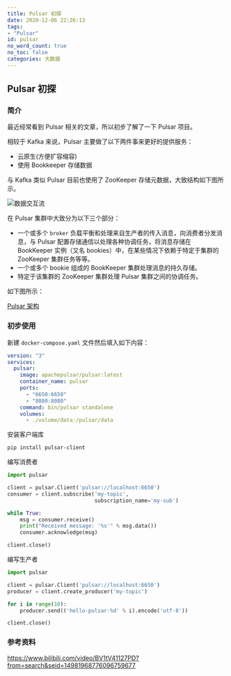 ```yaml
---
title: Pulsar 初探
date: 2020-12-06 22:26:13
tags:
- "Pulsar"
id: pulsar
no_word_count: true
no_toc: false
categories: 大数据
---
```


## Pulsar 初探

### 简介

最近经常看到 Pulsar 相关的文章，所以初步了解了一下 Pulsar 项目。

相较于 Kafka 来说，Pulsar 主要做了以下两件事来更好的提供服务：

- 云原生(方便扩容缩容)
- 使用 Bookkeeper 存储数据

与 Kafka 类似 Pulsar 目前也使用了 ZooKeeper 存储元数据，大致结构如下图所示。

![数据交互流](https://s6.jpg.cm/2022/09/15/PcsmaL.png)

在 Pulsar 集群中大致分为以下三个部分：

- 一个或多个 `broker` 负载平衡和处理来自生产者的传入消息，向消费者分发消息，与 Pulsar 配置存储通信以处理各种协调任务，将消息存储在 BookKeeper 实例（又名 bookies）中，在某些情况下依赖于特定于集群的 ZooKeeper 集群任务等等。
- 一个或多个 bookie 组成的 BookKeeper 集群处理消息的持久存储。
- 特定于该集群的 ZooKeeper 集群处理 Pulsar 集群之间的协调任务。

如下图所示：

[Pulsar 架构](https://s6.jpg.cm/2022/09/15/PcsFA2.png)

### 初步使用

新建 `docker-compose.yaml` 文件然后填入如下内容：

```yaml
version: "3"
services:
  pulsar:
    image: apachepulsar/pulsar:latest
    container_name: pulsar
    ports:
      - "6650:6650"
      - "8080:8080"
    command: bin/pulsar standalone
    volumes:
      - ./volume/data:/pulsar/data
```

安装客户端库

```bash
pip install pulsar-client
```

编写消费者

```python
import pulsar

client = pulsar.Client('pulsar://localhost:6650')
consumer = client.subscribe('my-topic',
                            subscription_name='my-sub')

while True:
    msg = consumer.receive()
    print("Received message: '%s'" % msg.data())
    consumer.acknowledge(msg)

client.close()
```

编写生产者

```python
import pulsar

client = pulsar.Client('pulsar://localhost:6650')
producer = client.create_producer('my-topic')

for i in range(10):
    producer.send(('hello-pulsar-%d' % i).encode('utf-8'))

client.close()
```

### 参考资料

https://www.bilibili.com/video/BV1tV41127PD?from=search&seid=14981968776096759677
